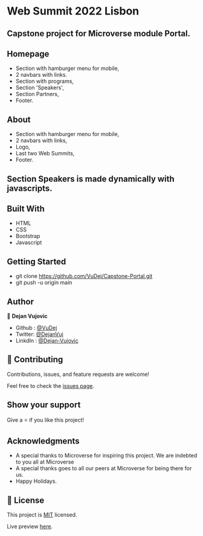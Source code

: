 # Web Summit 2022 Lisbon
## Capstone project for Microverse module Portal.

## Homepage
- Section with hamburger menu for mobile,
- 2 navbars with links.
- Section with programs,
- Section 'Speakers',
- Section Partners,
- Footer.

## About
- Section with hamburger menu for mobile,
- 2 navbars with links,
- Logo,
- Last two Web Summits,
- Footer.

## Section Speakers is made dynamically with javascripts.

 ## Built With
- HTML
- CSS
- Bootstrap
- Javascript

## Getting Started
- git clone https://github.com/VuDej/Capstone-Portal.git
- git push -u origin main

## Author

👤 **Dejan Vujovic**

- Github : [@VuDej](https://github.com/VuDej)
- Twitter: [@DejanVuj](https://twitter.com/DejanVuj)
- LinkdIn : [@Dejan-Vujovic](https://www.linkedin.com/in/dejan-vujovic-5a0672225/)


## 🤝 Contributing

Contributions, issues, and feature requests are welcome!

Feel free to check the [issues page](https://github.com/VuDej/Capstone-Portal/issues/3).

## Show your support

Give a ⭐️ if you like this project!

## Acknowledgments

- A special thanks to Microverse for inspiring this project. We are indebted to you all at Microverse
- A special thanks goes to all our peers at Microverse for being there for us.
- Happy Holidays.

## 📝 License

This project is [MIT](LICENSE) licensed.

Live preview [here](https://vudej.github.io/Capstone-Portal/).